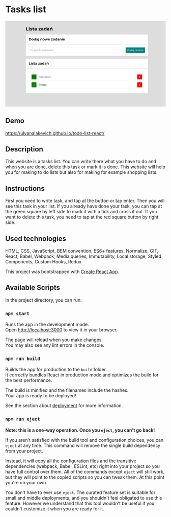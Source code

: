 # Tasks list

![video](public/Animation.gif)

## Demo

https://ulyanalakevich.github.io/todo-list-react/
## Description
This website is a tasks list. You can write there what you have to do and when you are done, delete this task or mark it is done. This website will help you for making to do lists but also for making for example shopping lists.

## Instructions
First you need to write task, and tap at the button or tap enter. Then you will see this task in your list. If you already have done your task, you can tap at the green square by left side to mark it with a tick and cross it out. If you want to  delete this task, you need to tap at the red square button by right side.


## Used technologies

HTML, CSS, JavaScript, BEM convention, ES6+ features, Normalize, GIT, React, Babel, Webpack, Media queries, Immutability, Local storage, Styled Components, Custom Hooks, Redux


This project was bootstrapped with [Create React App](https://github.com/facebook/create-react-app).

## Available Scripts

In the project directory, you can run:

### `npm start`

Runs the app in the development mode.\
Open [http://localhost:3000](http://localhost:3000) to view it in your browser.

The page will reload when you make changes.\
You may also see any lint errors in the console.

### `npm run build`

Builds the app for production to the `build` folder.\
It correctly bundles React in production mode and optimizes the build for the best performance.

The build is minified and the filenames include the hashes.\
Your app is ready to be deployed!

See the section about [deployment](https://facebook.github.io/create-react-app/docs/deployment) for more information.

### `npm run eject`

**Note: this is a one-way operation. Once you `eject`, you can't go back!**

If you aren't satisfied with the build tool and configuration choices, you can `eject` at any time. This command will remove the single build dependency from your project.

Instead, it will copy all the configuration files and the transitive dependencies (webpack, Babel, ESLint, etc) right into your project so you have full control over them. All of the commands except `eject` will still work, but they will point to the copied scripts so you can tweak them. At this point you're on your own.

You don't have to ever use `eject`. The curated feature set is suitable for small and middle deployments, and you shouldn't feel obligated to use this feature. However we understand that this tool wouldn't be useful if you couldn't customize it when you are ready for it.
